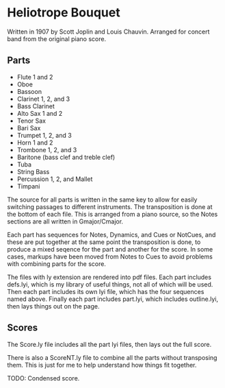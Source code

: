 # Heliotrope Bouquet

Written in 1907 by Scott Joplin and Louis Chauvin.  Arranged for concert band from the original
piano score.

## Parts

- Flute 1 and 2
- Oboe
- Bassoon
- Clarinet 1, 2, and 3
- Bass Clarinet
- Alto Sax 1 and 2
- Tenor Sax
- Bari Sax
- Trumpet 1, 2, and 3
- Horn 1 and 2
- Trombone 1, 2, and 3
- Baritone (bass clef and treble clef)
- Tuba
- String Bass
- Percussion 1, 2, and Mallet
- Timpani

The source for all parts is written in the same key to allow for easily switching passages
to different instruments.  The transposition is done at the bottom of each file.  This is
arranged from a piano source, so the Notes sections are all written in Gmajor/Cmajor.

Each part has sequences for Notes, Dynamics, and Cues or NotCues, and these are put together at the same
point the transposition is done, to produce a mixed seqence for the part and another for the score.
In some cases, markups have been moved from Notes to Cues to avoid problems with combining parts for the score.

The files with ly extension are rendered into pdf files.  Each part includes defs.lyi,
which is my library of useful things, not all of which will be used.  Then each part includes its
own lyi file, which has the four sequences named above.  Finally each part includes part.lyi,
which includes outline.lyi, then lays things out on the page.

## Scores

The Score.ly file includes all the part lyi files, then lays out the full score.

There is also a ScoreNT.ly file to combine all the parts without transposing them.  This is just
for me to help understand how things fit together.

TODO: Condensed score.
